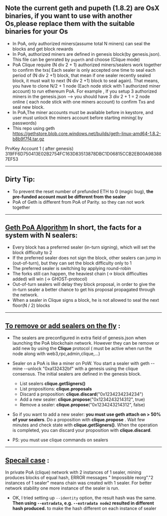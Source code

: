 



## Note the current geth and pupeth (1.8.2) are OsX binaries, if you want to use with another Os,please replace them with the suitable binaries for your Os  

* In PoA, only authorized miners(assume total N miners) can seal the blocks and get block rewards
* In PoA, authorized miners are defined in genesis block(by genesis.json). This file can be genrated by `pupeth` and choose (Clique mode)
* PoA Clique require (N div 2 + 1) authorized miners/sealers work together to confirm the txs( Each sealer is only accepted one time to seal each period of (N div 2 +1) block, that mean if one sealer recently sealed block, it must wait to next (N div 2 +1) block to seal again). That means, you have to clone N/2 + 1 node (Each node stick with 1 authorized miner account) to run ethereum PoA. For example , If you setup 3 authorized miners in the genesis.json --> you should have 3 div 2 + 1 = 2 node online ( each node stick with one miners account) to confirm Txs and seal new block. 
* In PoA,The miner accounts must be available before in keystore, and user must unlock the miners account before starting mining( by passwords)
* This repo using geth https://gethstore.blob.core.windows.net/builds/geth-linux-amd64-1.8.2-b8b9f7f4.tar.gz

PrvKey Account 1 ( after genesis)
319FF6D750413E02B2754FC163D83513878DBC1D06815CCB2EB00A983887EF53

---
## Dirty Tip:

* To prevent the reset number of prefunded ETH to 0 (magic bug), **the pre-funded account must be  different from the sealer**
* PoA of Geth is different from PoA of Parity. so they can not work together
---
## [Geth PoA Algorithm](https://github.com/ethereum/EIPs/issues/225) In short, the facts for a system with N sealers:

* Every block has a preferred sealer (in-turn signing), which will set the block difficulty to 2
* If the preferred sealer does not sign the block, other sealers can jump in (out-of-turn), but they can set the block difficulty only to 1
* The preferred sealer is switching by applying round-robin
* The forks still can happen, the heaviest chain (-> block difficulties added) will win (-> GHOST-protocol)
* Out-of-turn sealers will delay they block proposal, in order to give the in-turn sealer a better chance to get his proposal propagated through the network.
* When a sealer in Clique signs a block, he is not allowed to seal the next floor(N / 2) blocks

---
## [To remove or add sealers on the fly](https://ethereum.stackexchange.com/questions/15541/how-to-add-new-sealer-in-geth-1-6-proof-of-authority?noredirect=1&lq=1) :

* The sealers are preconfigured in extra field of genesis.json when launching the PoA blockchain network. However they can be remove or add new by using the **Clique** protocol ( must be active when run the node along with web3,rpc,admin,clique,...)
* Sealer on a PoA is like a miner on PoW. You start a sealer with geth --mine --unlock "0xa132432bf" with a genesis using the clique consensus. The initial sealers are defined in the genesis block.

  * List sealers **clique.getSigners()**
  * List propositions: **clique.proposals**
  * Discard a proposition: **clique.discard**("0x1234234234234")
  * Add a new sealer: **clique.propose**("0x1234243214312", true)
  * Remove a sealer: **clique.propose**("0x1234243214312", false)
* So if you want to add a new sealer: **you must use geth attach on > 50% of your sealers**. Do a proposition with **clique.propose** . Wait few minutes and check state with **clique.getSigners()**. When the operation is completed, you can discard your proposition with **clique.discard**.
* PS: you must use clique commands on sealers


---
## [Specail case](https://github.com/ethereum/go-ethereum/issues/16641) :

In private PoA (clique) network with 2 instances of 1 sealer, mining produces blocks of equal hash, ERROR messages " Impossible reorg"."2 instances of 1 sealer" means chain was created with 1 sealer. For better network stability one more instance of the sealer is run.
* OK, I tried setting up `--identity` option, the result hash was the same.
**Then using `--extradata`, e.g. `--extradata node2` resulted in different hash produced.** to make the hash different on each instance of sealer


